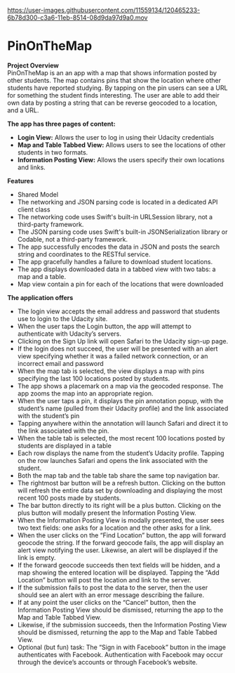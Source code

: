 
https://user-images.githubusercontent.com/11559134/120465233-6b78d300-c3a6-11eb-8514-08d9da97d9a0.mov

# PinOnTheMap
**Project Overview** <br />
PinOnTheMap is an an app with a map that shows information posted by other students. The map contains pins that show the location where other students have reported studying. By tapping on the pin users can see a URL for something the student finds interesting. The user are able to add their own data by posting a string that can be reverse geocoded to a location, and a URL.

**The app has three pages of content:** <br />

<ul>
  <li> <b>Login View:</b> Allows the user to log in using their Udacity credentials </li>
  <li> <b>Map and Table Tabbed View:</b> Allows users to see the locations of other students in two formats.</li>
  <li> <b>Information Posting View:</b> Allows the users specify their own locations and links. </li>
</ul>

**Features** <br />
<ul>
  <li>Shared Model </li>
  <li>The networking and JSON parsing code is located in a dedicated API client class </li>
  <li>The networking code uses Swift's built-in URLSession library, not a third-party framework.</li>
  <li>The JSON parsing code uses Swift's built-in JSONSerialization library or Codable, not a third-party framework.</li>
  <li>The app successfully encodes the data in JSON and posts the search string and coordinates to the RESTful service.</li>
  <li>The app gracefully handles a failure to download student locations.</li>
  <li>The app displays downloaded data in a tabbed view with two tabs: a map and a table.</li>
  <li>Map view contain a pin for each of the locations that were downloaded</li>
</ul>

**The application offers** <br />
<ul>
  <li> The login view accepts the email address and password that students use to login to the Udacity site.</li>
  <li> When the user taps the Login button, the app will attempt to authenticate with Udacity’s servers.</li>
  <li>Clicking on the Sign Up link will open Safari to the Udacity sign-up page.</li>
  <li>If the login does not succeed, the user will be presented with an alert view specifying whether it was a failed network connection, or an incorrect email and password</li>
  <!--  <li>Delete saved Memes in your list.</li> -->
  <li>When the map tab is selected, the view displays a map with pins specifying the last 100 locations posted by students.</li>
  <li>The app shows a placemark on a map via the geocoded response. The app zooms the map into an appropriate region.</li>
  <li>When the user taps a pin, it displays the pin annotation popup, with the student’s name (pulled from their Udacity profile) and the link associated with the student’s pin</li>
  <li>Tapping anywhere within the annotation will launch Safari and direct it to the link associated with the pin.</li>
  <li>When the table tab is selected, the most recent 100 locations posted by students are displayed in a table</li>
  <li>Each row displays the name from the student’s Udacity profile. Tapping on the row launches Safari and opens the link associated with the student.</li>
  <li>Both the map tab and the table tab share the same top navigation bar.</li>
  <li>The rightmost bar button will be a refresh button. Clicking on the button will refresh the entire data set by downloading and displaying the most recent 100 posts made by students.</li>
  <li>The bar button directly to its right will be a plus button. Clicking on the plus button will modally present the Information Posting View.</li>
  <li>When the Information Posting View is modally presented, the user sees two text fields: one asks for a location and the other asks for a link.</li>
  <li>When the user clicks on the “Find Location” button, the app will forward geocode the string. If the forward geocode fails, the app will display an alert view notifying the user. Likewise, an alert will be displayed if the link is empty.</li>
  <li>If the forward geocode succeeds then text fields will be hidden, and a map showing the entered location will be displayed. Tapping the “Add Location” button will post the location and link to the server.</li>
  <li>If the submission fails to post the data to the server, then the user should see an alert with an error message describing the failure.</li>
  <li>If at any point the user clicks on the “Cancel” button, then the Information Posting View should be dismissed, returning the app to the Map and Table Tabbed View.</li>
  <li>Likewise, if the submission succeeds, then the Information Posting View should be dismissed, returning the app to the Map and Table Tabbed View.</li>
  <li>Optional (but fun) task: The “Sign in with Facebook” button in the image authenticates with Facebook. Authentication with Facebook may occur through the device’s accounts or through Facebook’s website.</li>
</ul>
